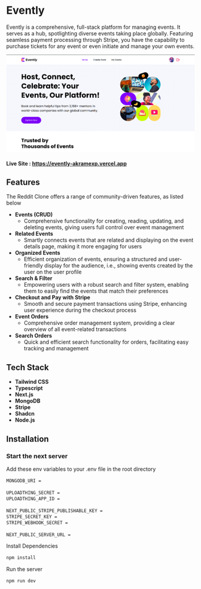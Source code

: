 # Evently

Evently is a comprehensive, full-stack platform for managing events. It serves as a hub, spotlighting diverse events taking place globally. Featuring seamless payment processing through Stripe, you have the capability to purchase tickets for any event or even initiate and manage your own events.

![s1](https://github.com/AkramExp/evently/blob/main/public/screenshot.png)

#### Live Site : https://evently-akramexp.vercel.app

## Features

The Reddit Clone offers a range of community-driven features, as listed below

- **Events (CRUD)**
  - Comprehensive functionality for creating, reading, updating, and deleting events, giving users full control over event management
- **Related Events**
  - Smartly connects events that are related and displaying on the event details page, making it more engaging for users
- **Organized Events**
  - Efficient organization of events, ensuring a structured and user-friendly display for the audience, i.e., showing events created by the user on the user profile
- **Search & Filter**
  - Empowering users with a robust search and filter system, enabling them to easily find the events that match their preferences
- **Checkout and Pay with Stripe**
  - Smooth and secure payment transactions using Stripe, enhancing user experience during the checkout process
- **Event Orders**
  - Comprehensive order management system, providing a clear overview of all event-related transactions
- **Search Orders**
  - Quick and efficient search functionality for orders, facilitating easy tracking and management

## Tech Stack

- **Tailwind CSS**
- **Typescript**
- **Next.js**
- **MongoDB**
- **Stripe**
- **Shadcn**
- **Node.js**

## Installation

### Start the next server

Add these env variables to your .env file in the root directory

```
MONGODB_URI =

UPLOADTHING_SECRET =
UPLOADTHING_APP_ID =

NEXT_PUBLIC_STRIPE_PUBLISHABLE_KEY =
STRIPE_SECRET_KEY =
STRIPE_WEBHOOK_SECRET =

NEXT_PUBLIC_SERVER_URL =
```

Install Dependencies

```bash
npm install
```

Run the server

```bash
npm run dev
```
